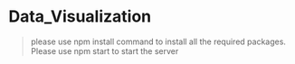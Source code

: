 # Data_Visualization

> please use npm install command to install all the required packages.\
> Please use npm start to start the server

